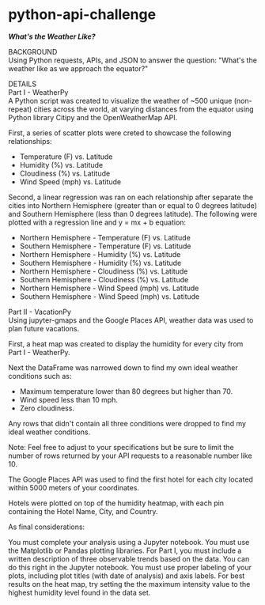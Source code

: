 # python-api-challenge
***What's the Weather Like?***

BACKGROUND<br>
Using Python requests, APIs, and JSON to answer the question: "What's the weather like as we approach the equator?"

DETAILS<br>
Part I - WeatherPy<br>
A Python script was created to visualize the weather of ~500 unique (non-repeat) cities across the world, at varying distances from the equator using Python library Citipy and the OpenWeatherMap API.<br>

First, a series of scatter plots were creted to showcase the following relationships:<br>
- Temperature (F) vs. Latitude
- Humidity (%) vs. Latitude
- Cloudiness (%) vs. Latitude
- Wind Speed (mph) vs. Latitude<br>

Second, a linear regression was ran on each relationship after separate the cities into Northern Hemisphere (greater than or equal to 0 degrees latitude) and Southern Hemisphere (less than 0 degrees latitude). The following were plotted with a regression line and y = mx + b equation:<br>
- Northern Hemisphere - Temperature (F) vs. Latitude
- Southern Hemisphere - Temperature (F) vs. Latitude
- Northern Hemisphere - Humidity (%) vs. Latitude
- Southern Hemisphere - Humidity (%) vs. Latitude
- Northern Hemisphere - Cloudiness (%) vs. Latitude
- Southern Hemisphere - Cloudiness (%) vs. Latitude
- Northern Hemisphere - Wind Speed (mph) vs. Latitude
- Southern Hemisphere - Wind Speed (mph) vs. Latitude<br>

Part II - VacationPy<br>
Using jupyter-gmaps and the Google Places API, weather data was used to plan future vacations.

First, a heat map was created to display the humidity for every city from Part I - WeatherPy.

Next the DataFrame was narrowed down to find my own ideal weather conditions such as:
 - Maximum temperature lower than 80 degrees but higher than 70.
 - Wind speed less than 10 mph.
 - Zero cloudiness.<br>
 
Any rows that didn't contain all three conditions were dropped to find my ideal weather conditions.


Note: Feel free to adjust to your specifications but be sure to limit the number of rows returned by your API requests to a reasonable number like 10.




The Google Places API was used to find the first hotel for each city located within 5000 meters of your coordinates.


Hotels were plotted on top of the humidity heatmap, with each pin containing the Hotel Name, City, and Country.



As final considerations:

You must complete your analysis using a Jupyter notebook.
You must use the Matplotlib or Pandas plotting libraries.
For Part I, you must include a written description of three observable trends based on the data. You can do this right in the Jupyter notebook.
You must use proper labeling of your plots, including plot titles (with date of analysis) and axis labels.
For best results on the heat map, try setting the the maximum intensity value to the highest humidity level found in the data set.


